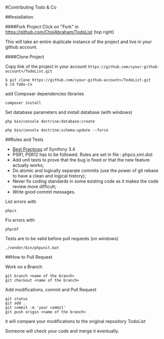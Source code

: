 #Contributing Todo & Co

##Installation

####Fork Project
Click on "Fork" in https://github.com/ChoiAbraham/TodoList (top right)

This will take an entire duplicate instance of the project and live in your github account.

####Clone Project

Copy link of the project in your account `https://github.com/<your-github-account>/TodoList.git`

```
$ git clone https://github.com/<your-github-account>/TodoList.git
$ cd ToDo-Co
```
add Composer dependencies libraries
```
composer install
```
Set database parameters and install database (with windows)
```
php bin/console doctrine:database:create

php bin/console doctrine:schema:update --force
```

##Rules and Tests

- [Best Practices](https://symfony.com/doc/3.4/best_practices/index.html) of Symfony 3.4
- PSR1, PSR12 has to be followed. Rules are set in file : phpcs.xml.dist
- Add unit tests to prove that the bug is fixed or that the new feature actually works;
- Do atomic and logically separate commits (use the power of git rebase to have a clean and logical history);
- Never fix coding standards in some existing code as it makes the code review more difficult;
- Write good commit messages.

List errors with
```
phpcs
```
Fix errors with
```
phpcbf
```
Tests are to be valid before pull requests (on windows)
```
./vendor/bin/phpunit.bat
```


##How to Pull Request

Work on a Branch
```
git branch <name of the branch>
git checkout <name of the branch>
```

Add modifications, commit and Pull Request
```
git status
git add .
git commit -m 'your commit'
git push origin <name of the branch>
```
it will compare your modifications to the original repository TodoList

Someone will check your code and merge it eventually.

